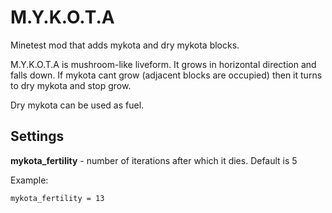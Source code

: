 # M.Y.K.O.T.A

Minetest mod that adds mykota and dry mykota blocks.


M.Y.K.O.T.A is mushroom-like liveform. It grows in horizontal direction and falls down.
If mykota cant grow (adjacent blocks are occupied) then it turns to dry mykota and stop grow.

Dry mykota can be used as fuel.

## Settings

**mykota_fertility** - number of iterations after which it dies. Default is 5

Example:

```mykota_fertility = 13```
